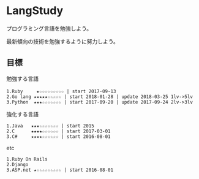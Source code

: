 # LangStudy

プログラミング言語を勉強しよう。

最新傾向の技術を勉強するように努力しよう。

## 目標 

勉強する言語

```
1.Ruby　　　★☆☆☆☆☆☆☆☆☆ | start 2017-09-13
2.Go lang ★★★★★☆☆☆☆☆ | start 2018-01-28 | update 2018-03-25 1lv->5lv
3.Python  ★★★☆☆☆☆☆☆☆ | start 2017-09-20 | update 2017-09-24 2lv->3lv
```

強化する言語

```
1.Java   ★★★☆☆☆☆☆☆☆ | start 2015
2.C      ★★★★☆☆☆☆☆☆ | start 2017-03-01
3.C#     ★★★★☆☆☆☆☆☆ | start 2016-08-01
```

etc

```
1.Ruby On Rails
2.Django
3.ASP.net ★☆☆☆☆☆☆☆☆☆ | start 2016-08-01
```
